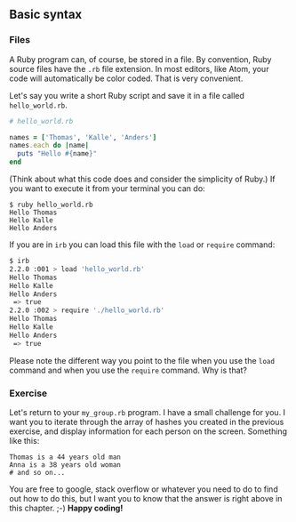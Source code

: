 ## Basic syntax

### Files
A Ruby program can, of course, be stored in a file. By convention, Ruby source files have the `.rb` file extension. In most editors, like Atom, your code will automatically be color coded. That is very convenient.

Let's say you write a short Ruby script and save it in a file called `hello_world.rb`. 

```ruby
# hello_world.rb

names = ['Thomas', 'Kalle', 'Anders']
names.each do |name|
  puts "Hello #{name}"
end

```

(Think about what this code does and consider the simplicity of Ruby.) If you want to execute it from your terminal you can do:

```shell
$ ruby hello_world.rb
Hello Thomas
Hello Kalle
Hello Anders
```

If you are in `irb` you can load this file with the `load` or `require` command:

```bash
$ irb
2.2.0 :001 > load 'hello_world.rb'
Hello Thomas
Hello Kalle
Hello Anders
 => true 
2.2.0 :002 > require './hello_world.rb'
Hello Thomas
Hello Kalle
Hello Anders
 => true 
```

Please note the different way you point to the file when you use the `load` command and when you use the `require` command. Why is that?

### Exercise

Let's return to your `my_group.rb` program. I have a small challenge for you. I want you to iterate through the array of hashes you created in the previous exercise, and display information for each person on the screen. Something like this:
```
Thomas is a 44 years old man
Anna is a 38 years old woman
# and so on...
```
You are free to google, stack overflow or whatever you need to do to find out how to do this, but I want you to know that the answer is right above in this chapter. ;-) **Happy coding!**










